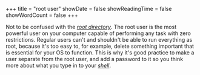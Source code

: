 +++
title = "root user"
showDate = false
showReadingTime = false
showWordCount = false
+++

Not to be confused with the [_root directory_](./root-directory). The root user is the most powerful user on your computer capable of performing any task with zero restrictions. Regular users can't and shouldn't be able to run everything as root, because it's too easy to, for example, delete something important that is essential for your OS to function. This is why it's good practice to make a user separate from the root user, and add a password to it so you think more about what you type in to your [_shell_](./shell).